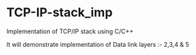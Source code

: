 # TCP-IP-stack_imp
Implementation of TCP/IP stack using C/C++

It will demonstrate implementation of Data link layers :- 2,3,4 & 5
